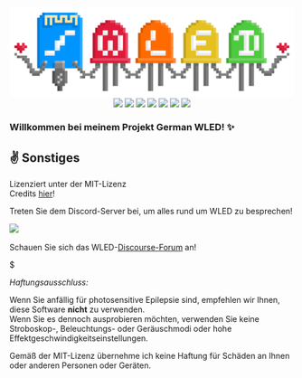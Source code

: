 <p align="center">
  <img src="/images/wled_logo_akemi.png">
  <a href="https://github.com/Aircoookie/WLED/releases"><img src="https://img.shields.io/github/release/Aircoookie/WLED.svg?style=flat-square"></a>
  <a href="https://raw.githubusercontent.com/Aircoookie/WLED/master/LICENSE"><img src="https://img.shields.io/github/license/Aircoookie/wled?color=blue&style=flat-square"></a>
  <a href="https://wled.discourse.group"><img src="https://img.shields.io/discourse/topics?colorB=blue&label=forum&server=https%3A%2F%2Fwled.discourse.group%2F&style=flat-square"></a>
  <a href="https://discord.gg/KuqP7NE"><img src="https://img.shields.io/discord/473448917040758787.svg?colorB=blue&label=discord&style=flat-square"></a>
  <a href="https://kno.wled.ge"><img src="https://img.shields.io/badge/quick_start-wiki-blue.svg?style=flat-square"></a>
  <a href="https://github.com/Aircoookie/WLED-App"><img src="https://img.shields.io/badge/app-wled-blue.svg?style=flat-square"></a>
  <a href="https://gitpod.io/#https://github.com/Aircoookie/WLED"><img src="https://img.shields.io/badge/Gitpod-ready--to--code-blue?style=flat-square&logo=gitpod"></a>

  </p>

### Willkommen bei meinem Projekt German WLED! ✨

## ✌️ Sonstiges

Lizenziert unter der MIT-Lizenz  
Credits [hier](https://kno.wled.ge/about/contributors/)!

Treten Sie dem Discord-Server bei, um alles rund um WLED zu besprechen!

<a href="https://discord.gg/KuqP7NE"><img src="https://discordapp.com/api/guilds/473448917040758787/widget.png?style=banner2" width="25%"></a>

Schauen Sie sich das WLED-[Discourse-Forum](https://wled.discourse.group) an!  

$

*Haftungsausschluss:*

Wenn Sie anfällig für photosensitive Epilepsie sind, empfehlen wir Ihnen, diese Software **nicht** zu verwenden.  
Wenn Sie es dennoch ausprobieren möchten, verwenden Sie keine Stroboskop-, Beleuchtungs- oder Geräuschmodi oder hohe Effektgeschwindigkeitseinstellungen.

Gemäß der MIT-Lizenz übernehme ich keine Haftung für Schäden an Ihnen oder anderen Personen oder Geräten.


